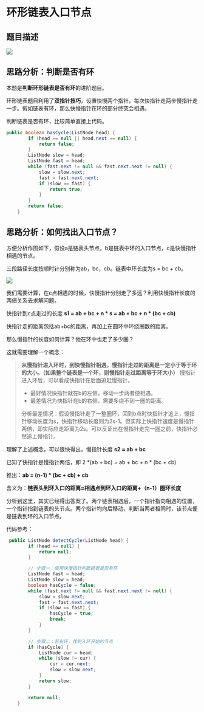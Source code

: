 # 环形链表入口节点

## 题目描述

![](https://icecrea-blog-1300414836.cos.ap-beijing.myqcloud.com/环形链表2题目.png)



## 思路分析：判断是否有环

本题是**判断环形链表是否有环**的进阶题目。

环形链表题目利用了**双指针技巧**，设置快慢两个指针，每次快指针走两步慢指针走一步。假如链表有环，那么快慢指针在环的部分终究会相遇。

判断链表是否有环，比较简单直接上代码。

```java
public boolean hasCycle(ListNode head) {
        if (head == null || head.next == null) {
            return false;
        }
        ListNode slow = head;
        ListNode fast = head;
        while (fast.next != null && fast.next.next != null) {
            slow = slow.next;
            fast = fast.next.next;
            if (slow == fast) {
                return true;
            }
        }
        return false;
    }
```



## 思路分析：如何找出入口节点？

方便分析作图如下，假设a是链表头节点，b是链表中环的入口节点，c是快慢指针相遇的节点。

三段路径长度按顺时针分别称为ab，bc，cb。链表中环长度为s = bc + cb。

![](https://icecrea-blog-1300414836.cos.ap-beijing.myqcloud.com/环形链表.png)

我们需要计算，在c点相遇的时候，快慢指针分别走了多远？利用快慢指针长度的两倍关系去求解问题。

快指针到c点走过的长度 **s1 =  ab + bc + n * s = ab + bc + n * (bc + cb)**

快指针走的距离包括ab+bc的距离，再加上在圆环中环绕圈数的距离。

那么慢指针的长度如何计算？他在环中也走了多少圈？

 这就需要理解一个概念：

> **从慢指针进入环时，到快慢指针相遇，慢指针走过的距离是一定小于等于环的大小。（如果整个链表是一个环，则慢指针走过距离等于环大小）**
> 慢指针进入环后，可以看成快指针在后面追赶慢指针。
>
> - 最好情况快指针就在b的左侧，移动一步两者便相遇。
> - 最差情况为快指针在b的右侧，需要多绕不到一圈的距离。
> 
> 分析最差情况：假设慢指针走了一整圈环，回到b点时快指针才追上，慢指针移动长度为s，快指针移动长度则为2s-1。但实际上快指针速度是慢指针两倍，即实际应走距离为2s。可以反证出在慢指针走完一圈之前，快指针必然追上慢指针。

理解了上述概念，可以很快得出，慢指针长度 **s2 = ab + bc**

已知了快指针是慢指针两倍，即  2 *(ab + bc)  = ab + bc + n * (bc + cb) 

推出：**ab = (n-1) * (bc + cb) + cb** 

含义为：**链表头到环入口的距离=相遇点到环入口的距离+（n-1）圈环长度**

分析到这里，其实已经得出答案了。两个链表相遇后，一个指针指向相遇的位置，一个指针指到链表的头节点。两个指针均向后移动，判断当两者相同时，该节点便是链表到环的入口节点。

代码参考：

```java
 public ListNode detectCycle(ListNode head) {
        if (head == null) {
            return null;
        }

        // 步骤一：使用快慢指针判断链表是否有环
        ListNode fast = head;
        ListNode slow = head;
        boolean hasCycle = false;
        while (fast.next != null && fast.next.next != null) {
            slow = slow.next;
            fast = fast.next.next;
            if (slow == fast) {
                hasCycle = true;
                break;
            }
        }

        // 步骤二：若有环，找到入环开始的节点
        if (hasCycle) {
            ListNode cur = head;
            while (slow != cur) {
                cur = cur.next;
                slow = slow.next;
            }
            return slow;
        }

        return null;
    }
```